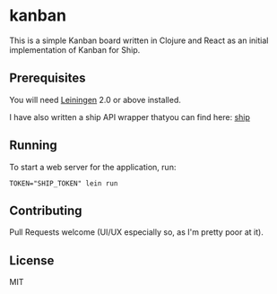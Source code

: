 # kanban

This is a simple Kanban board written in Clojure and React as an initial implementation of Kanban for Ship.

## Prerequisites

You will need [Leiningen][1] 2.0 or above installed.

I have also written a ship API wrapper thatyou can find here: [ship][2]

[1]: https://github.com/technomancy/leiningen
[2]: https://github.com/hamhut1066/ship

## Running

To start a web server for the application, run:

    TOKEN="SHIP_TOKEN" lein run

## Contributing
Pull Requests welcome (UI/UX especially so, as I'm pretty poor at it).

## License

MIT
